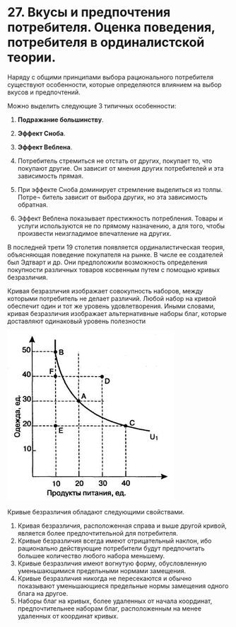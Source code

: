 # 27. Вкусы и предпочтения потребителя. Оценка поведения, потребителя в ординалистской теории.

Наряду с общими принципами выбора рационального потребителя существуют особенности, которые  определяются влиянием на выбор вкусов и
предпочтений.

Можно выделить следующие 3 типичных особенности:

1. **Подражание большинству**.
2. **Эффект Сноба**.
3. **Эффект Веблена**.

1. Потребитель стремиться не отстать от других, покупает то, что покупают
другие.  Он  зависит от мнения других потребителей и эта  зависимость
прямая.
2. При эффекте Сноба доминирует стремление выделиться из толпы. Потре¬
битель зависит от выбора других, но эта зависимость обратная.
3. Эффект Веблена показывает престижность потребления. Товары и услуги
используются не по прямому назначению, а для того, чтобы произвести
неизгладимое впечатление на других.

В последней трети 19 столетия появляется ординалистическая теория, объясняющая   поведение покупателя на рынке. В числе ее создателей был Эдтварт и др. Они предположили возможность определения покупности различных товаров косвенным путем с помощью кривых безразличия.

Кривая безразличия изображает совокупность наборов, между которыми потребитель не делает различий. Любой набор на кривой обеспечит один и тот же уровень удовлетворения. Иными словами, кривая безразличия изображает альтернативные наборы благ, которые доставляют одинаковый уровень полезности 

![](4.png)

Кривые безразличия обладают следующими свойствами.

1. Кривая безразличия, расположенная справа и выше другой кривой, является более предпочтительной для потребителя.
2. Кривые безразличия всегда имеют отрицательный наклон, ибо рационально действующие потребители будут предпочитать большее количество любого набора меньшему.
3. Кривые безразличия имеют вогнутую форму, обусловленную уменьшающимися предельными нормами замещения.
4. Кривые безразличия никогда не пересекаются и обычно показывают уменьшающиеся предельные нормы замещения одного блага на другое.
5. Наборы благ на кривых, более удаленных от начала координат, предпочтительнее наборам благ, расположенным на менее удаленных от координат кривых.